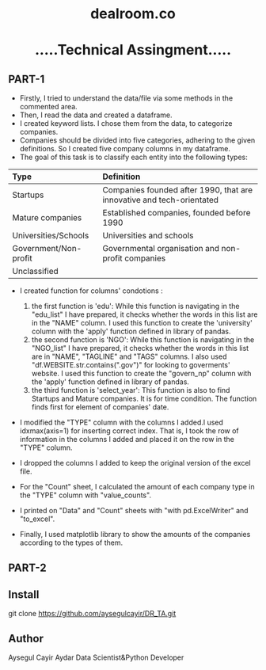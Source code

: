 <h1 align="center"> dealroom.co  </h1>
<h1 align="center"> .....Technical Assingment..... </h1>

## PART-1

- Firstly, I tried to understand the data/file via some methods in the commented area.
- Then, I read the data and created a dataframe.
- I created keyword lists. I chose them from the data, to categorize companies.
- Companies should be divided into five categories, adhering to the given definitions. So I created five company columns in my dataframe.
- The goal of this task is to classify each entity into the following types:


| Type  | Definition   |
|:---|:---|
|Startups   | Companies founded after 1990, that are innovative and tech-orientated  |
|Mature companies   |Established companies, founded before 1990   |
| Universities/Schools  |  Universities and schools  |
| Government/Non-profit  |  Governmental organisation and non-profit companies  |
| Unclassified  |   |


- I created function for columns' condotions :
   1. the first function is 'edu': While this function is navigating in the "edu_list" I have prepared, it checks whether the words in this list are in the "NAME" column. I used this function to create the 'university' column with the 'apply' function defined in library of pandas.
   2. the second function is 'NGO': While this function is navigating in the "NGO_list" I have prepared, it checks whether the words in this list are in "NAME", "TAGLINE" and "TAGS" columns. I also used "df.WEBSITE.str.contains(".gov")" for looking to goverments' website. I used this function to create the "govern_np" column with the 'apply' function defined in library of pandas. 
   3. the third function is 'select_year': This function is also to find Startups and Mature companies. It is for time condition. The function finds first for element of companies' date.

- I modified the "TYPE" column with the columns I added.I used idxmax(axis=1) for inserting correct index. That is, I took the row of information in the columns I added and placed it on the row in the "TYPE" column.
- I dropped the columns I added to keep the original version of the excel file.
- For the "Count" sheet, I calculated the amount of each company type in the "TYPE" column with "value_counts".
- I printed on "Data" and "Count" sheets with "with pd.ExcelWriter" and "to_excel".
- Finally, I used matplotlib library to show the amounts of the companies according to the types of them.

## PART-2

## Install 

git clone https://github.com/aysegulcayir/DR_TA.git

## Author

Aysegul Cayir Aydar
Data Scientist&Python Developer